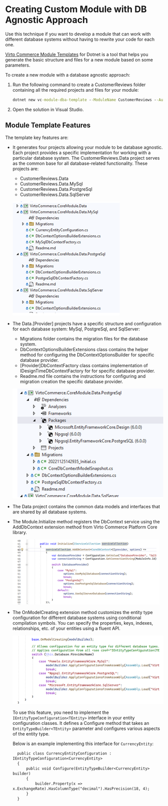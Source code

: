 # Creating Custom Module with DB Agnostic Approach

Use this technique if you want to develop a module that can work with different database systems without having to rewrite your code for each one.

[Virto Commerce Module Templates](https://github.com/VirtoCommerce/vc-cli-module-template) for Dotnet is a tool that helps you generate the basic structure and files for a new module based on some parameters. 

To create a new module with a database agnostic approach:

1. Run the following command to create a CustomerReviews folder containing all the required projects and files for your module:

    ```cmd
    dotnet new vc-module-dba-template --ModuleName CustomerReviews --Author "Jon Doe" --CompanyName VirtoCommerce
    ``` 

1. Open the solution in Visual Studio.

## Module Template Features

The template key features  are:

* It generates four projects allowing your module to be database agnostic. Each project provides a specific implementation for working with a particular database system. The CustomerReviews.Data project serves as the common base for all database-related functionality. These projects are:
    * CustomerReviews.Data
    * CustomerReviews.Data.MySql
    * CustomerReviews.Data.PostgreSql
    * CustomerReviews.Data.SqlServer

    ![Four projects](media/four-data-projects.png)

* The Data.[Provider] projects have a specific structure and configuration for each database system: MySql, PostgreSql, and SqlServer:
    * Migrations folder contains the migration files for the database system.
    * DbContextOptionsBuilderExtensions class contains the helper method for configuring the DbContextOptionsBuilder for specific database provider.
    * [Provider]DbContextFactory class contains implementation of IDesignTimeDbContextFactory for  for specific database provider. 
    * Readme.md file contains the instructions for configuring and migration creation the specific database provider.
    
    ![Data provider project](media/data-provider-project.png)

* The Data project contains the common data models and interfaces that are shared by all database systems.
* The Module.Initialize method registers the DbContext service using the AddDbContext extension method from Virto Commerce Platform Core library.

    ![AddDBContext](media/add_db_context.png)

* The OnModelCreating extension method customizes the entity type configuration for different database systems using conditional compilation symbols. You can specify the properties, keys, indexes, relationships, etc. of your entities using a fluent API.

    ![Customize Code-First Model Migrations](media/customize-model.png)

    To use this feature, you need to implement the `IEntityTypeConfiguration<TEntity>` interface in your entity configuration classes. It defines a Configure method that takes an `EntityTypeBuilder<TEntity>` parameter and configures various aspects of the entity type.

    Below is an example implementing this interface for `CurrencyEntity`:

        public class CurrencyEntityConfiguration : IEntityTypeConfiguration<CurrencyEntity>
        {
            public void Configure(EntityTypeBuilder<CurrencyEntity> builder)
            {
                builder.Property(x => x.ExchangeRate).HasColumnType("decimal").HasPrecision(18, 4);
            }
        }